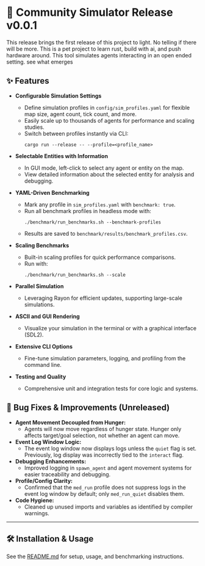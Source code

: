 # 🚀 Community Simulator Release v0.0.1

This release brings the first release of this project to light. No telling if there will be more. This is a pet project to learn rust, build with ai, and push hardware around. This tool simulates agents interacting in an open ended setting. see what emerges

## ✨ Features

- **Configurable Simulation Settings**
  - Define simulation profiles in `config/sim_profiles.yaml` for flexible map size, agent count, tick count, and more.
  - Easily scale up to thousands of agents for performance and scaling studies.
  - Switch between profiles instantly via CLI:
    ```
    cargo run --release -- --profile=<profile_name>
    ```

- **Selectable Entities with Information**
  - In GUI mode, left-click to select any agent or entity on the map.
  - View detailed information about the selected entity for analysis and debugging.

- **YAML-Driven Benchmarking**
  - Mark any profile in `sim_profiles.yaml` with `benchmark: true`.
  - Run all benchmark profiles in headless mode with:
    ```
    ./benchmark/run_benchmarks.sh --benchmark-profiles
    ```
  - Results are saved to `benchmark/results/benchmark_profiles.csv`.

- **Scaling Benchmarks**
  - Built-in scaling profiles for quick performance comparisons.
  - Run with:
    ```
    ./benchmark/run_benchmarks.sh --scale
    ```

- **Parallel Simulation**
  - Leveraging Rayon for efficient updates, supporting large-scale simulations.

- **ASCII and GUI Rendering**
  - Visualize your simulation in the terminal or with a graphical interface (SDL2).

- **Extensive CLI Options**
  - Fine-tune simulation parameters, logging, and profiling from the command line.

- **Testing and Quality**
  - Comprehensive unit and integration tests for core logic and systems.

## 🐛 Bug Fixes & Improvements (Unreleased)

- **Agent Movement Decoupled from Hunger:**
  - Agents will now move regardless of hunger state. Hunger only affects target/goal selection, not whether an agent can move.
- **Event Log Window Logic:**
  - The event log window now displays logs unless the `quiet` flag is set. Previously, log display was incorrectly tied to the `interact` flag.
- **Debugging Enhancements:**
  - Improved logging in `spawn_agent` and agent movement systems for easier traceability and debugging.
- **Profile/Config Clarity:**
  - Confirmed that the `med_run` profile does not suppress logs in the event log window by default; only `med_run_quiet` disables them.
- **Code Hygiene:**
  - Cleaned up unused imports and variables as identified by compiler warnings.

---

## 🛠️ Installation & Usage

See the [README.md](./README.md) for setup, usage, and benchmarking instructions.
